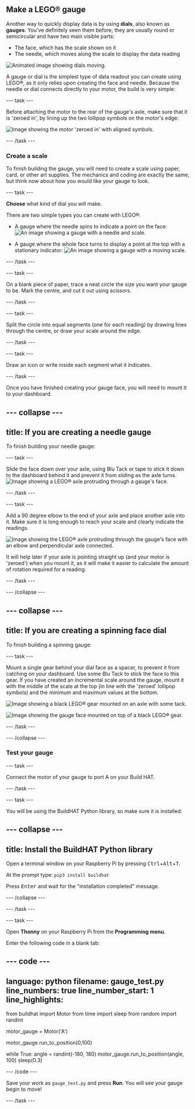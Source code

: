 ## Make a LEGO® gauge

Another way to quickly display data is by using **dials**, also known as **gauges**. You've definitely seen them before; they are usually round or semicircular and have two main visible parts:

+ The face, which has the scale shown on it
+ The needle, which moves along the scale to display the data reading

![Animated image showing dials moving.](https://media.giphy.com/media/uozBSFuz99USA/giphy.gif)

A gauge or dial is the simplest type of data readout you can create using LEGO®, as it only relies upon creating the face and needle. Because the needle or dial connects directly to your motor, the build is very simple:

--- task ---

Before attaching the motor to the rear of the gauge's axle, make sure that it is 'zeroed in', by lining up the two lollipop symbols on the motor's edge:

![Image showing the motor 'zeroed in' with aligned symbols.](images/aligned_symbols.jpg)

--- /task ---

### Create a scale

To finish building the gauge, you will need to create a scale using paper, card, or other art supplies. The mechanics and coding are exactly the same, but think now about how you would like your gauge to look.

 --- task ---

 **Choose** what kind of dial you will make.

 There are two simple types you can create with LEGO®:

+ A gauge where the needle spins to indicate a point on the face: ![An image showing a gauge with a needle and scale.](images/dial2.gif)

+ A gauge where the whole face turns to display a point at the top with a stationary indicator: ![An image showing a gauge with a moving scale.](images/dial1.gif)

--- /task ---

--- task ---

On a blank piece of paper, trace a neat circle the size you want your gauge to be. Mark the centre, and cut it out using scissors.

--- /task ---

--- task ---

Split the circle into equal segments (one for each reading) by drawing lines through the centre, or draw your scale around the edge.

--- /task ---

--- task ---

Draw an icon or write inside each segment what it indicates.

--- /task ---

Once you have finished creating your gauge face, you will need to mount it to your dashboard.

--- collapse ---
---
title: If you are creating a needle gauge
---

To finish building your needle gauge:

--- task ---

Slide the face down over your axle, using Blu Tack or tape to stick it down to the dashboard behind it and prevent it from sliding as the axle turns. ![Image showing a LEGO® axle protruding through a gauge's face.](images/needle-gauge1.jpg)

--- /task ---

--- task ---

Add a 90 degree elbow to the end of your axle and place another axle into it. Make sure it is long enough to reach your scale and clearly indicate the readings.

![Image showing the LEGO® axle protruding through the gauge's face with an elbow and perpendicular axle connected.](images/needle-gauge2.jpg)

It will help later if your axle is pointing straight up (and your motor is 'zeroed') when you mount it, as it will make it easier to calculate the amount of rotation required for a reading.

--- /task ---

--- /collapse ---

--- collapse ---
---
title: If you are creating a spinning face dial
---

To finish building a spinning gauge:

--- task ---

Mount a single gear behind your dial face as a spacer, to prevent it from catching on your dashboard. Use some Blu Tack to stick the face to this gear. If you have created an incremental scale around the gauge, mount it with the middle of the scale at the top (in line with the 'zeroed' lollipop symbols) and the minimum and maximum values at the bottom.

![Image showing a black LEGO® gear mounted on an axle with some tack.](images/dial-gauge1.jpg)

![Image showing the gauge face mounted on top of a black LEGO® gear.](images/dial-gauge2.jpg)

--- /task ---

--- /collapse ---

### Test your gauge

--- task ---

Connect the motor of your gauge to port A on your Build HAT.

--- /task ---

--- task ---

You will be using the BuildHAT Python library, so make sure it is installed:

--- collapse ---
---
title: Install the BuildHAT Python library
---

Open a terminal window on your Raspberry Pi by pressing <kbd>Ctrl</kbd>+<kbd>Alt</kbd>+<kbd>T</kbd>.

At the prompt type: `pip3 install buildhat`

Press <kbd>Enter</kbd> and wait for the "installation completed" message.

--- /collapse ---

--- /task ---

--- task ---

Open **Thonny** on your Raspberry Pi from the **Programming menu**.

Enter the following code in a blank tab:

--- code ---
---
language: python filename: gauge_test.py line_numbers: true line_number_start: 1
line_highlights:
---
from buildhat import Motor from time import sleep from random import randint

motor_gauge = Motor('A')

motor_gauge.run_to_position(0,100)

while True: angle = randint(-180, 180) motor_gauge.run_to_position(angle, 100) sleep(0.3)

--- /code ---

Save your work as `gauge_test.py` and press **Run**. You will see your gauge begin to move!

--- /task ---
